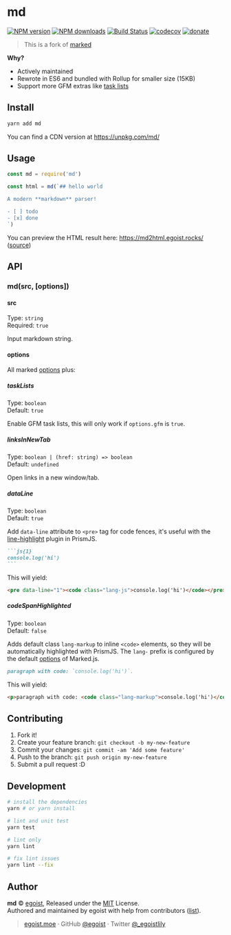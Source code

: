 # md

[![NPM version](https://img.shields.io/npm/v/md.svg?style=flat)](https://npmjs.com/package/md) [![NPM downloads](https://img.shields.io/npm/dm/md.svg?style=flat)](https://npmjs.com/package/md) [![Build Status](https://img.shields.io/circleci/project/egoist/md/master.svg?style=flat)](https://circleci.com/gh/egoist/md) [![codecov](https://codecov.io/gh/egoist/md/branch/master/graph/badge.svg)](https://codecov.io/gh/egoist/md)
 [![donate](https://img.shields.io/badge/$-donate-ff69b4.svg?maxAge=2592000&style=flat)](https://github.com/egoist/donate)

> This is a fork of [marked](https://github.com/markedjs/marked)

**Why?**

- Actively maintained
- Rewrote in ES6 and bundled with Rollup for smaller size (15KB)
- Support more GFM extras like [task lists](https://github.com/blog/1375-task-lists-in-gfm-issues-pulls-comments)

## Install

```bash
yarn add md
```

You can find a CDN version at https://unpkg.com/md/

## Usage

```js
const md = require('md')

const html = md(`## hello world

A modern **markdown** parser!

- [ ] todo
- [x] done
`)
```

You can preview the HTML result here: https://md2html.egoist.rocks/ ([source](https://github.com/egoist/md2html))

## API

### md(src, [options])

#### src

Type: `string`<br>
Required: `true`

Input markdown string.

#### options

All marked [options](https://marked.js.org/#/USING_ADVANCED.md) plus:

##### taskLists

Type: `boolean`<br>
Default: `true`

Enable GFM task lists, this will only work if `options.gfm` is `true`.

##### linksInNewTab

Type: `boolean | (href: string) => boolean`<br>
Default: `undefined`

Open links in a new window/tab.

##### dataLine

Type: `boolean`<br>
Default: `true`

Add `data-line` attribute to `<pre>` tag for code fences, it's useful with the [line-highlight](http://prismjs.com/plugins/line-highlight/) plugin in PrismJS.

````markdown
```js{1}
console.log('hi')
```
````

This will yield:

```html
<pre data-line="1"><code class="lang-js">console.log('hi')</code></pre>
```

##### codeSpanHighlighted

Type: `boolean`<br>
Default: `false`

Adds default class `lang-markup` to inline `<code>` elements, so they will be automatically highlighted with PrismJS.
The `lang-` prefix is configured by the default [options](https://marked.js.org/#/USING_ADVANCED.md#options) of Marked.js.

````markdown
paragraph with code: `console.log('hi')`.
````

This will yield:

```html
<p>paragraph with code: <code class="lang-markup">console.log('hi')</code>.</p>
```

## Contributing

1. Fork it!
2. Create your feature branch: `git checkout -b my-new-feature`
3. Commit your changes: `git commit -am 'Add some feature'`
4. Push to the branch: `git push origin my-new-feature`
5. Submit a pull request :D


## Development

```bash
# install the dependencies
yarn # or yarn install

# lint and unit test
yarn test

# lint only
yarn lint

# fix lint issues
yarn lint --fix
```

## Author

**md** © [egoist](https://github.com/egoist), Released under the [MIT](./LICENSE) License.<br>
Authored and maintained by egoist with help from contributors ([list](https://github.com/egoist/md/contributors)).

> [egoist.moe](https://egoist.moe) · GitHub [@egoist](https://github.com/egoist) · Twitter [@_egoistlily](https://twitter.com/_egoistlily)
